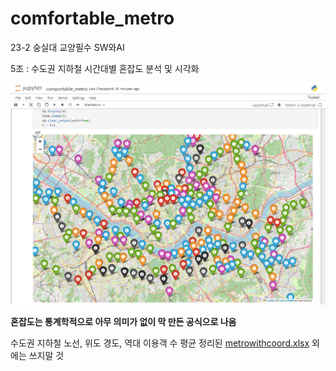# comfortable_metro

23-2 숭실대 교양필수 SW와AI

5조 : 수도권 지하철 시간대별 혼잡도 분석 및 시각화

<img src="https://raw.githubusercontent.com/kitsune03k/comfortable_metro/main/comfortable_metro_folium.png">

**혼잡도는 통계학적으로 아무 의미가 없이 막 만든 공식으로 나옴** 

수도권 지하철 노선, 위도 경도, 역대 이용객 수 평균 정리된 [metrowithcoord.xlsx](https://raw.githubusercontent.com/kitsune03k/comportable_metro/main/4_filefullfilled/metrowithcoord.xlsx) 외에는 쓰지말 것
